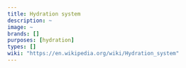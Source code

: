 ```yaml
---
title: Hydration system
description: ~
image: ~
brands: []
purposes: [hydration]
types: []
wiki: "https://en.wikipedia.org/wiki/Hydration_system"
---
```

